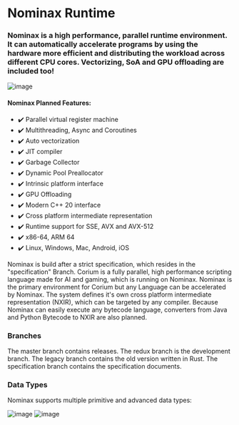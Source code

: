 # Nominax Runtime
<h3>Nominax is a high performance, parallel runtime environment.
It can automatically accelerate programs by using the hardware more efficient and distributing the workload across different CPU cores.
Vectorizing, SoA and GPU offloading are included too!</h4>

![image](https://user-images.githubusercontent.com/49988901/111071215-60b04f80-84d5-11eb-9ddb-cfda5fcd8eb7.png)


<h4>Nominax Planned Features:</h3>

- :heavy_check_mark: Parallel virtual register machine
- :heavy_check_mark: Multithreading, Async and Coroutines
- :heavy_check_mark: Auto vectorization
- :heavy_check_mark: JIT compiler
- :heavy_check_mark: Garbage Collector
- :heavy_check_mark: Dynamic Pool Preallocator
- :heavy_check_mark: Intrinsic platform interface
- :heavy_check_mark: GPU Offloading
- :heavy_check_mark: Modern C++ 20 interface
- :heavy_check_mark: Cross platform intermediate representation
- :heavy_check_mark: Runtime support for SSE, AVX and AVX-512
- :heavy_check_mark: x86-64, ARM 64
- :heavy_check_mark: Linux, Windows, Mac, Android, iOS

Nominax is build after a strict specification, which resides in the "specification" Branch.
Corium is a fully parallel, high performance scripting language made for AI and gaming, which is running on Nominax.
Nominax is the primary environment for Corium but any Language can be accelerated by Nominax.
The system defines it's own cross platform intermediate representation (NXIR), which can be targeted by any compiler.
Because Nominax can easily execute any bytecode language, converters from Java and Python Bytecode to NXIR are also planned.

<h3> Branches </h3>
The master branch contains releases.
The redux branch is the development branch.
The legacy branch contains the old version written in Rust.
The specification branch contains the specification documents.

<h3> Data Types </h3>
Nominax supports multiple primitive and advanced data types:

![image](https://i.imgur.com/8ED4emK.png)
![image](https://user-images.githubusercontent.com/49988901/111071150-1d55e100-84d5-11eb-8612-9db0de2c8a80.png)
